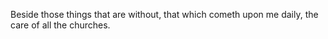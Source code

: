 Beside those things that are without, that which cometh upon me daily, the care of all the churches.
